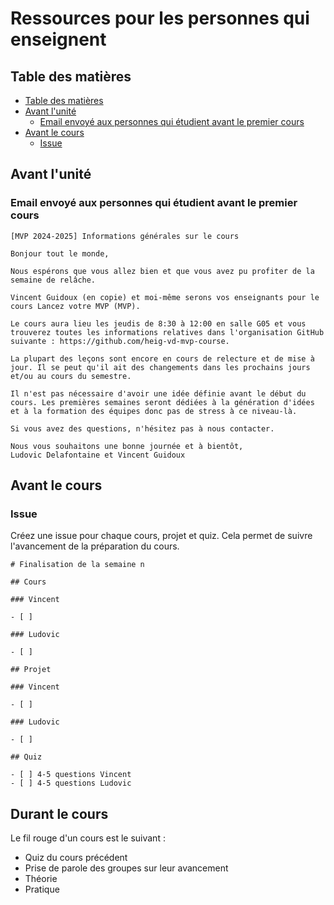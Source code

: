 # Ressources pour les personnes qui enseignent

## Table des matières

- [Table des matières](#table-des-matières)
- [Avant l'unité](#avant-lunité)
  - [Email envoyé aux personnes qui étudient avant le premier cours](#email-envoyé-aux-personnes-qui-étudient-avant-le-premier-cours)
- [Avant le cours](#avant-le-cours)
  - [Issue](#issue)

## Avant l'unité

### Email envoyé aux personnes qui étudient avant le premier cours

```text
[MVP 2024-2025] Informations générales sur le cours

Bonjour tout le monde,

Nous espérons que vous allez bien et que vous avez pu profiter de la semaine de relâche.

Vincent Guidoux (en copie) et moi-même serons vos enseignants pour le cours Lancez votre MVP (MVP).

Le cours aura lieu les jeudis de 8:30 à 12:00 en salle G05 et vous trouverez toutes les informations relatives dans l'organisation GitHub suivante : https://github.com/heig-vd-mvp-course.

La plupart des leçons sont encore en cours de relecture et de mise à jour. Il se peut qu'il ait des changements dans les prochains jours et/ou au cours du semestre.

Il n'est pas nécessaire d'avoir une idée définie avant le début du cours. Les premières semaines seront dédiées à la génération d'idées et à la formation des équipes donc pas de stress à ce niveau-là.

Si vous avez des questions, n'hésitez pas à nous contacter.

Nous vous souhaitons une bonne journée et à bientôt,
Ludovic Delafontaine et Vincent Guidoux
```

## Avant le cours

### Issue

Créez une issue pour chaque cours, projet et quiz. Cela permet de suivre
l'avancement de la préparation du cours.

```text
# Finalisation de la semaine n

## Cours

### Vincent

- [ ]

### Ludovic

- [ ]

## Projet

### Vincent

- [ ]

### Ludovic

- [ ]

## Quiz

- [ ] 4-5 questions Vincent
- [ ] 4-5 questions Ludovic
```

## Durant le cours

Le fil rouge d'un cours est le suivant :

- Quiz du cours précédent
- Prise de parole des groupes sur leur avancement
- Théorie
- Pratique
